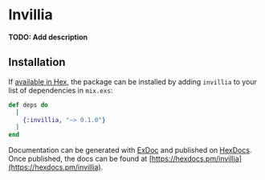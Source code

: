 # Invillia

**TODO: Add description**

## Installation

If [available in Hex](https://hex.pm/docs/publish), the package can be installed
by adding `invillia` to your list of dependencies in `mix.exs`:

```elixir
def deps do
  [
    {:invillia, "~> 0.1.0"}
  ]
end
```

Documentation can be generated with [ExDoc](https://github.com/elixir-lang/ex_doc)
and published on [HexDocs](https://hexdocs.pm). Once published, the docs can
be found at [https://hexdocs.pm/invillia](https://hexdocs.pm/invillia).

